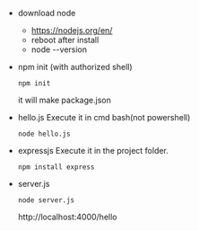 - download node
    - https://nodejs.org/en/
    - reboot after install
    - node --version

- npm init (with authorized shell)
    ```
    npm init
    ```
    it will make package.json


- hello.js
    Execute it in cmd bash(not powershell)
    ```
    node hello.js
    ```

- expressjs
    Execute it in the project folder.
    ```
    npm install express
    ```

- server.js
    ```
    node server.js
    ```

    http://localhost:4000/hello